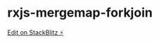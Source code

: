 # rxjs-mergemap-forkjoin

[Edit on StackBlitz ⚡️](https://stackblitz.com/edit/rxjs-mergemap-forkjoin)
